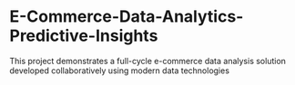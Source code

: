 # E-Commerce-Data-Analytics-Predictive-Insights
This project demonstrates a full-cycle e-commerce data analysis solution developed collaboratively using modern data technologies
